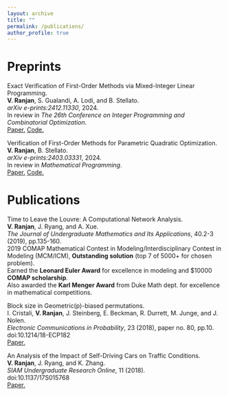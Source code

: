 ```yaml
---
layout: archive
title: ""
permalink: /publications/
author_profile: true
---
```


Preprints
=====
Exact Verification of First-Order Methods via Mixed-Integer Linear Programming.\
**V. Ranjan**, S. Gualandi, A. Lodi, and B. Stellato.\
*arXiv e-prints:2412.11330*, 2024.\
In review in *The 26th Conference on Integer Programming and Combinatorial Optimization*.\
[Paper.](https://arxiv.org/abs/2412.11330) [Code.](https://github.com/stellatogrp/mip_fom_experiments)

Verification of First-Order Methods for Parametric Quadratic Optimization.\
**V. Ranjan**, B. Stellato.\
*arXiv e-prints:2403.03331*, 2024.\
In review in *Mathematical Programming*.\
[Paper.](https://arxiv.org/abs/2403.03331) [Code.](https://github.com/stellatogrp/algorithm_verification)

Publications
=====

Time to Leave the Louvre: A Computational Network Analysis.\
**V. Ranjan**, J. Ryang, and A. Xue.\
*The Journal of Undergraduate Mathematics and Its Applications*, 40.2-3 (2019), pp.135-160.\
2019 COMAP Mathematical Contest in Modeling/Interdisciplinary Contest in Modeling (MCM/ICM), **Outstanding solution** (top 7 of 5000+ for chosen problem).\
Earned the **Leonard Euler Award** for excellence in modeling and $10000 **COMAP scholarship**.\
Also awarded the **Karl Menger Award** from Duke Math dept. for excellence in mathematical competitions.

Block size in Geometric(p)-biased permutations.\
I. Cristali, **V. Ranjan**, J. Steinberg, E. Beckman, R. Durrett, M. Junge, and J. Nolen.\
*Electronic Communications in Probability*, 23 (2018), paper no. 80, pp.10.\
doi:10.1214/18-ECP182\
[Paper.](https://projecteuclid.org/journals/electronic-communications-in-probability/volume-23/issue-none/Block-size-in-Geometricp-biased-permutations/10.1214/18-ECP182.full)

An Analysis of the Impact of Self-Driving Cars on Traffic Conditions.\
**V. Ranjan**, J. Ryang, and K. Zhang.\
*SIAM Undergraduate Research Online*, 11 (2018).\
doi:10.1137/17S015768\
[Paper.](https://www.siam.org/media/4bejpypv/an_analysis_of_the_impact_of_self_driving_cars_on_traffic.pdf)

<!-- Working Papers
=====
"Performance Certification of First Order Methods for Parametric Quadratic Optimization". Joint with: B. Stellato.

Publications
=====

{% if author.googlescholar %}
  You can also find my articles on <u><a href="{{author.googlescholar}}">my Google Scholar profile</a>.</u>
{% endif %}

{% include base_path %}

{% for post in site.publications reversed %}
  {% include archive-single.html %}
{% endfor %} -->
